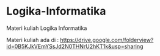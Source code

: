 # Logika-Informatika
Materi kuliah Logika Informatika

Materi kuliah ada di :
https://drive.google.com/folderview?id=0B5KJkVEmYSsJd2N0THNrU2hKT1k&usp=sharing
